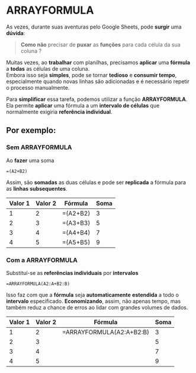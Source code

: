 # ARRAYFORMULA

As vezes, durante suas aventuras pelo Google Sheets, pode **surgir** uma **dúvida**:

> **Como não** precisar de **puxar** as **funções** para cada célula da sua coluna ?

Muitas vezes, ao **trabalhar** com planilhas, precisamos **aplicar** uma **fórmula** a **todas** as células de uma coluna.  
Embora isso seja **simples**, pode se tornar **tedioso** e **consumir tempo**, especialmente quando novas linhas são adicionadas e é necessário repetir o processo manualmente.

Para **simplificar** essa tarefa, podemos utilizar a função **ARRAYFORMULA**. Ela permite **aplicar** uma fórmula a um **intervalo de células** que normalmente exigiria **referência individual**.

## Por exemplo:

### Sem **ARRAYFORMULA**

Ao **fazer** uma soma

```Google Sheets
=(A2+B2)
```

Assim, são **somadas** as duas células e pode ser **replicada** a fórmula para as **linhas subsequentes**.

| Valor 1 | Valor 2 | Fórmula  | Soma |
| ------- | ------- | -------- | ---- |
| 1       | 2       | =(A2+B2) | 3    |
| 2       | 3       | =(A3+B3) | 5    |
| 3       | 4       | =(A4+B4) | 7    |
| 4       | 5       | =(A5+B5) | 9    |

### Com a **ARRAYFORMULA**

Substituí-se as **referências individuais** por **intervalos**

```Google Sheets
=ARRAYFORMULA(A2:A+B2:B)
```

Isso faz com que a **fórmula** seja **automaticamente** **estendida** a todo o **intervalo** especificado.
**Economizando**, assim, não apenas tempo, mas também reduz a chance de erros ao lidar com grandes volumes de dados.

| Valor 1 | Valor 2 | Fórmula                  | Soma |
| ------- | ------- | ------------------------ | ---- |
| 1       | 2       | =ARRAYFORMULA(A2:A+B2:B) | 3    |
| 2       | 3       |                          | 5    |
| 3       | 4       |                          | 7    |
| 4       | 5       |                          | 9    |
